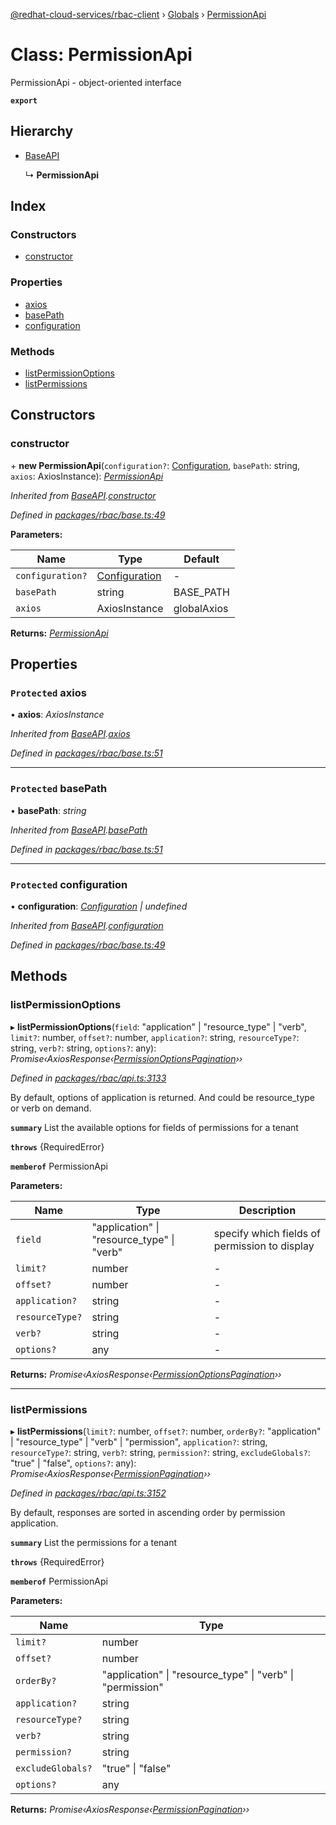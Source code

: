 [@redhat-cloud-services/rbac-client](../README.md) › [Globals](../globals.md) › [PermissionApi](permissionapi.md)

# Class: PermissionApi

PermissionApi - object-oriented interface

**`export`** 

## Hierarchy

* [BaseAPI](baseapi.md)

  ↳ **PermissionApi**

## Index

### Constructors

* [constructor](permissionapi.md#constructor)

### Properties

* [axios](permissionapi.md#protected-axios)
* [basePath](permissionapi.md#protected-basepath)
* [configuration](permissionapi.md#protected-configuration)

### Methods

* [listPermissionOptions](permissionapi.md#listpermissionoptions)
* [listPermissions](permissionapi.md#listpermissions)

## Constructors

###  constructor

\+ **new PermissionApi**(`configuration?`: [Configuration](configuration.md), `basePath`: string, `axios`: AxiosInstance): *[PermissionApi](permissionapi.md)*

*Inherited from [BaseAPI](baseapi.md).[constructor](baseapi.md#constructor)*

*Defined in [packages/rbac/base.ts:49](https://github.com/RedHatInsights/javascript-clients/blob/master/packages/rbac/base.ts#L49)*

**Parameters:**

Name | Type | Default |
------ | ------ | ------ |
`configuration?` | [Configuration](configuration.md) | - |
`basePath` | string | BASE_PATH |
`axios` | AxiosInstance | globalAxios |

**Returns:** *[PermissionApi](permissionapi.md)*

## Properties

### `Protected` axios

• **axios**: *AxiosInstance*

*Inherited from [BaseAPI](baseapi.md).[axios](baseapi.md#protected-axios)*

*Defined in [packages/rbac/base.ts:51](https://github.com/RedHatInsights/javascript-clients/blob/master/packages/rbac/base.ts#L51)*

___

### `Protected` basePath

• **basePath**: *string*

*Inherited from [BaseAPI](baseapi.md).[basePath](baseapi.md#protected-basepath)*

*Defined in [packages/rbac/base.ts:51](https://github.com/RedHatInsights/javascript-clients/blob/master/packages/rbac/base.ts#L51)*

___

### `Protected` configuration

• **configuration**: *[Configuration](configuration.md) | undefined*

*Inherited from [BaseAPI](baseapi.md).[configuration](baseapi.md#protected-configuration)*

*Defined in [packages/rbac/base.ts:49](https://github.com/RedHatInsights/javascript-clients/blob/master/packages/rbac/base.ts#L49)*

## Methods

###  listPermissionOptions

▸ **listPermissionOptions**(`field`: "application" | "resource_type" | "verb", `limit?`: number, `offset?`: number, `application?`: string, `resourceType?`: string, `verb?`: string, `options?`: any): *Promise‹AxiosResponse‹[PermissionOptionsPagination](../interfaces/permissionoptionspagination.md)››*

*Defined in [packages/rbac/api.ts:3133](https://github.com/RedHatInsights/javascript-clients/blob/master/packages/rbac/api.ts#L3133)*

By default, options of application is returned. And could be resource_type or verb on demand.

**`summary`** List the available options for fields of permissions for a tenant

**`throws`** {RequiredError}

**`memberof`** PermissionApi

**Parameters:**

Name | Type | Description |
------ | ------ | ------ |
`field` | "application" &#124; "resource_type" &#124; "verb" | specify which fields of permission to display |
`limit?` | number | - |
`offset?` | number | - |
`application?` | string | - |
`resourceType?` | string | - |
`verb?` | string | - |
`options?` | any | - |

**Returns:** *Promise‹AxiosResponse‹[PermissionOptionsPagination](../interfaces/permissionoptionspagination.md)››*

___

###  listPermissions

▸ **listPermissions**(`limit?`: number, `offset?`: number, `orderBy?`: "application" | "resource_type" | "verb" | "permission", `application?`: string, `resourceType?`: string, `verb?`: string, `permission?`: string, `excludeGlobals?`: "true" | "false", `options?`: any): *Promise‹AxiosResponse‹[PermissionPagination](../interfaces/permissionpagination.md)››*

*Defined in [packages/rbac/api.ts:3152](https://github.com/RedHatInsights/javascript-clients/blob/master/packages/rbac/api.ts#L3152)*

By default, responses are sorted in ascending order by permission application.

**`summary`** List the permissions for a tenant

**`throws`** {RequiredError}

**`memberof`** PermissionApi

**Parameters:**

Name | Type |
------ | ------ |
`limit?` | number |
`offset?` | number |
`orderBy?` | "application" &#124; "resource_type" &#124; "verb" &#124; "permission" |
`application?` | string |
`resourceType?` | string |
`verb?` | string |
`permission?` | string |
`excludeGlobals?` | "true" &#124; "false" |
`options?` | any |

**Returns:** *Promise‹AxiosResponse‹[PermissionPagination](../interfaces/permissionpagination.md)››*

